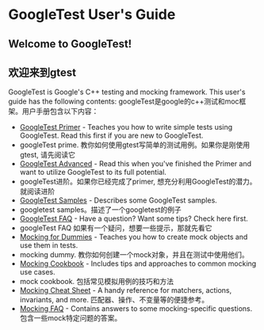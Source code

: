 # GoogleTest User's Guide

## Welcome to GoogleTest!
## 欢迎来到gtest
GoogleTest is Google's C++ testing and mocking framework. This user's guide has
the following contents:
googleTest是google的c++测试和moc框架。用户手册包含以下内容：

*   [GoogleTest Primer](primer.md) - Teaches you how to write simple tests using
    GoogleTest. Read this first if you are new to GoogleTest.
*   googleTest prime. 教你如何使用gtest写简单的测试用例。如果你是刚使用gtest, 
    请先阅读它
*   [GoogleTest Advanced](advanced.md) - Read this when you've finished the
    Primer and want to utilize GoogleTest to its full potential.
*   googleTest进阶。如果你已经完成了primer, 想充分利用GoogleTest的潜力。就阅读进阶
*   [GoogleTest Samples](samples.md) - Describes some GoogleTest samples.
*   googletest samples。描述了一个googletest的例子
*   [GoogleTest FAQ](faq.md) - Have a question? Want some tips? Check here
    first.
*   googleTest FAQ 如果有一个疑问，想要一些提示，那就先看它
*   [Mocking for Dummies](gmock_for_dummies.md) - Teaches you how to create mock
    objects and use them in tests.
*   mocking dummy. 教你如何创建一个mock对象，并且在测试中使用他们。
*   [Mocking Cookbook](gmock_cook_book.md) - Includes tips and approaches to
    common mocking use cases.
*   mock cookbook. 包括常见模拟用例的技巧和方法
*   [Mocking Cheat Sheet](gmock_cheat_sheet.md) - A handy reference for
    matchers, actions, invariants, and more.
    匹配器、操作、不变量等的便捷参考。
*   [Mocking FAQ](gmock_faq.md) - Contains answers to some mocking-specific
    questions.包含一些mock特定问题的答案。
